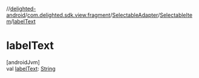 //[delighted-android](../../../../index.md)/[com.delighted.sdk.view.fragment](../../index.md)/[SelectableAdapter](../index.md)/[SelectableItem](index.md)/[labelText](label-text.md)

# labelText

[androidJvm]\
val [labelText](label-text.md): [String](https://kotlinlang.org/api/latest/jvm/stdlib/kotlin/-string/index.html)
